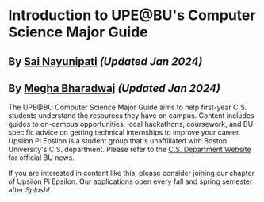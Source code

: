 # Introduction to UPE@BU's Computer Science Major Guide

## By [Sai Nayunipati](https://www.linkedin.com/in/sai-nayunipati-157609224/) _(Updated Jan 2024)_
## By [Megha Bharadwaj](https://www.linkedin.com/in/megha-bharadwaj/) _(Updated Jan 2024)_

The UPE@BU Computer Science Major Guide aims to help first-year C.S. students understand the resources they have on campus. Content includes guides to on-campus opportunities, local hackathons, coursework, and BU-specific advice on getting technical internships to improve your career. Upsilon Pi Epsilon is a student group that's unaffiliated with Boston University's C.S. department. Please refer to the [C.S. Department Website](https://www.bu.edu/cs/) for official BU news.

If you are interested in content like this, please consider joining our chapter of Upsilon Pi Epsilon. Our applications open every fall and spring semester after _Splash!_.
